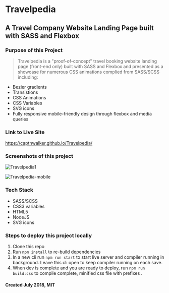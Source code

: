 # Travelpedia

## A Travel Company Website Landing Page built with SASS and Flexbox

### Purpose of this Project

> Travelpedia is a "proof-of-concept" travel booking website landing page (front-end only) built with SASS and Flexbox and presented as a showcase for numerous CSS animations complied from SASS/SCSS including:

- Bezier gradients
- Transistions
- CSS Animations
- CSS Variables
- SVG icons
- Fully responsive mobile-friendly design through flexbox and media queries

### Link to Live Site

<https://captnwalker.github.io/Travelpedia/>

### Screenshots of this project

![Travelpedia1](https://raw.github.com/captnwalker/Travelpedia/master/img/travelpedia.png "Travelpedia1")

![Travelpedia-mobile](https://raw.github.com/captnwalker/Travelpedia/master/img/screenshot-2.jpg "Travelpedia-mobile")

### Tech Stack

- SASS/SCSS
- CSS3 variables
- HTML5
- NodeJS
- SVG icons

### Steps to deploy this project locally

1.  Clone this repo
2.  Run `npm install` to re-build dependencies
3.  In a new cli run `npm run start` to start live server and compiler running in background. Leave this cli open to keep compiler running on each save.
4. When dev is complete and you are ready to deploy, run `npm run build:css` to compile complete, minified css file with prefixes .

#### Created July 2018, MIT
